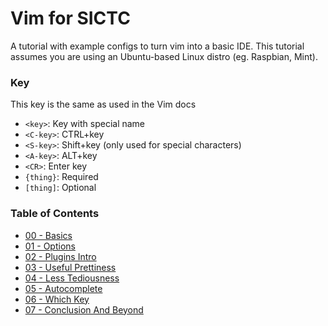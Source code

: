 # Vim for SICTC

A tutorial with example configs to turn vim into a basic IDE. This tutorial
assumes you are using an Ubuntu-based Linux distro (eg. Raspbian, Mint).

### Key

This key is the same as used in the Vim docs

- `<key>`: Key with special name
- `<C-key>`: CTRL+key
- `<S-key>`: Shift+key (only used for special characters)
- `<A-key>`: ALT+key
- `<CR>`: Enter key
- `{thing}`: Required
- `[thing]`: Optional

### Table of Contents

- [00 - Basics](/Tutorial/00-Basics.md)
- [01 - Options](/Tutorial/01-Options.md)
- [02 - Plugins Intro](/Tutorial/02-Plugins-Intro.md)
- [03 - Useful Prettiness](/Tutorial/03-Useful-Prettiness.md)
- [04 - Less Tediousness](/Tutorial/04-Less-Tediousness.md)
- [05 - Autocomplete](/Tutorial/05-Autocomplete.md)
- [06 - Which Key](/Tutorial/06-Which-Key.md)
- [07 - Conclusion And Beyond](/Tutorial/07-Conclusion-and-Beyond.md)
